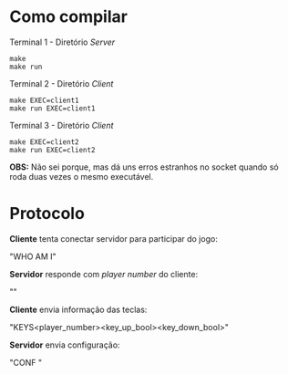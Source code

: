 # Como compilar

Terminal 1 - Diretório *Server*

    make 
    make run

Terminal 2 - Diretório *Client*
    
    make EXEC=client1
    make run EXEC=client1

Terminal 3 - Diretório *Client*

    make EXEC=client2
    make run EXEC=client2

**OBS:** Não sei porque, mas dá uns erros estranhos no socket quando só roda duas vezes o mesmo executável.

# Protocolo

**Cliente** tenta conectar servidor para participar do jogo:

"WHO AM I"

**Servidor** responde com *player number* do cliente:

"<number>"

**Cliente** envia informação das teclas:

"KEYS<player_number><key_up_bool><key_down_bool>"

**Servidor** envia configuração:

"CONF <xPlayer1> <yPlayer1> <xPlayer2> <yPlayer2> <xBall> <yBall> <scorePlayer1> <scorePlayer2>"